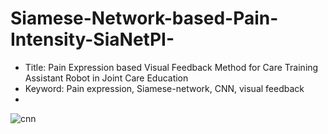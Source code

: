 # Siamese-Network-based-Pain-Intensity-SiaNetPI-

* Title: Pain Expression based Visual Feedback Method for Care Training Assistant Robot in Joint Care Education
* Keyword: Pain expression, Siamese-network, CNN, visual feedback 
* 
![cnn](https://user-images.githubusercontent.com/54616128/109339787-7c97dc80-78ab-11eb-8db0-64f717ce4613.png)  
  
